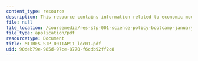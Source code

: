 ```yaml
---
content_type: resource
description: This resource contains information related to economic models of innovation.
file: null
file_location: /coursemedia/res-stp-001-science-policy-bootcamp-january-iap-2011/90deb79e985d97ce8770f6cdb92ff2c8_MITRES_STP_001IAP11_lec01.pdf
file_type: application/pdf
resourcetype: Document
title: MITRES_STP_001IAP11_lec01.pdf
uid: 90deb79e-985d-97ce-8770-f6cdb92ff2c8
---
```

